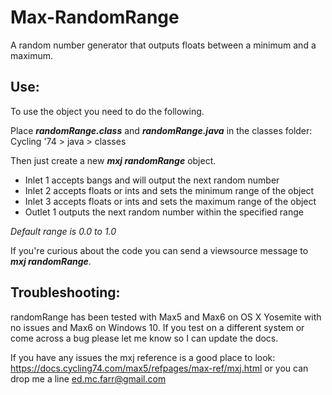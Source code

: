 # Max-RandomRange
A random number generator that outputs floats between a minimum and a maximum.
<h2>Use: </h2>

To use the object you need to do the following.

Place <i><b>randomRange.class</b></i> and <i><b>randomRange.java</b></i> in the classes folder:
Cycling '74 > java > classes

Then just create a new <i><b>mxj randomRange</b></i> object. 
<ul>
<li>Inlet 1 accepts bangs and will output the next random number</li>
<li>Inlet 2 accepts floats or ints and sets the minimum range of the object</li>
<li>Inlet 3 accepts floats or ints and sets the maximum range of the object</li>

<li>Outlet 1 outputs the next random number within the specified range</li>
</ul>
<i>Default range is 0.0 to 1.0</i>

If you're curious about the code you can send a viewsource message to <i><b>mxj randomRange</b></i>.

<h2>Troubleshooting: </h2>

randomRange has been tested with Max5 and Max6 on OS X Yosemite with no issues and Max6 on Windows 10.  If you test on a different system or come across a bug please let me know so I can update the docs. 

If you have any issues the mxj reference is a good place to look: https://docs.cycling74.com/max5/refpages/max-ref/mxj.html or you can drop me a line ed.mc.farr@gmail.com

